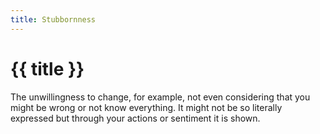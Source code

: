 ```yaml
---
title: Stubbornness
---
```


# {{ title }}

The unwillingness to change, for example, not even considering that you might be wrong or not know everything. It might not be so literally expressed but through your actions or sentiment it is shown.
